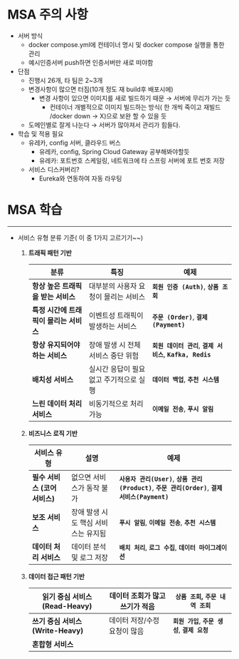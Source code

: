 # MSA 주의 사항

- 서버 방식
  - docker compose.yml에 컨테이너 명시 및 docker compose 실행을 통한 관리
  - 예시인증서버 push하면 인증서버만 새로 떠야함
- 단점
  - 진행시 26개, 타 팀은 2~3개
  - 변경사항이 많으면 터짐(10개 정도 재 build후 배포시에)
    - 변경 사항이 있으면 이미지를 새로 빌드하기 때문 → 서버에 무리가 가는 듯
      - 컨테이너 개별적으로 이미지 빌드하는 방식( 한 개씩 죽이고 재빌드 /docker down → X)으로 보완 할 수 있을 듯
  - 도메인별로 잘게 나눈다 → 서버가 많아져서 관리가 힘들다.
- 학습 및 적용 필요
  - 유레카, config 서버, 클라우드 버스
    - 유레카, config, Spring Cloud Gateway 공부해봐야할듯
    - 유레카: 포트번호 스케일링, 네트워크에 타 스프링 서버에 포트 번호 저장
  - 서비스 디스커버리?
    - Eureka와 연동하여 자동 라우팅

# MSA 학습

---

- 서비스 유형 분류 기준( 이 중 1가지 고르기기~~)

  1. **트래픽 패턴 기반**

     | **분류**                               | **특징**                                | **예제**                                                      |
     | -------------------------------------- | --------------------------------------- | ------------------------------------------------------------- |
     | **항상 높은 트래픽을 받는 서비스**     | 대부분의 사용자 요청이 몰리는 서비스    | **`회원 인증 (Auth)`**, **`상품 조회`**                       |
     | **특정 시간에 트래픽이 몰리는 서비스** | 이벤트성 트래픽이 발생하는 서비스       | **`주문 (Order)`**, **`결제 (Payment)`**                      |
     | **항상 유지되어야 하는 서비스**        | 장애 발생 시 전체 서비스 중단 위험      | **`회원 데이터 관리`**, **`결제 서비스`**, **`Kafka, Redis`** |
     | **배치성 서비스**                      | 실시간 응답이 필요 없고 주기적으로 실행 | **`데이터 백업`**, **`추천 시스템`**                          |
     | **느린 데이터 처리 서비스**            | 비동기적으로 처리 가능                  | **`이메일 전송`**, **`푸시 알림`**                            |

  2. **비즈니스 로직 기반**

     | **서비스 유형**               | **설명**                            | **예제**                                                                                              |
     | ----------------------------- | ----------------------------------- | ----------------------------------------------------------------------------------------------------- |
     | **필수 서비스 (코어 서비스)** | 없으면 서비스가 동작 불가           | **`사용자 관리(User)`**, **`상품 관리(Product)`**, **`주문 관리(Order)`**, **`결제 서비스(Payment)`** |
     | **보조 서비스**               | 장애 발생 시도 핵심 서비스는 유지됨 | **`푸시 알림`**, **`이메일 전송`**, **`추천 시스템`**                                                 |
     | **데이터 처리 서비스**        | 데이터 분석 및 로그 저장            | **`배치 처리`**, **`로그 수집`**, **`데이터 마이그레이션`**                                           |

  3. **데이터 접근 패턴 기반**

     | **읽기 중심 서비스 (Read-Heavy)**  | 데이터 조회가 많고 쓰기가 적음 | **`상품 조회`**, **`주문 내역 조회`**             |
     | ---------------------------------- | ------------------------------ | ------------------------------------------------- |
     | **쓰기 중심 서비스 (Write-Heavy)** | 데이터 저장/수정 요청이 많음   | **`회원 가입`**, **`주문 생성`**, **`결제 요청`** |
     | **혼합형 서비스**                  |                                |                                                   |
